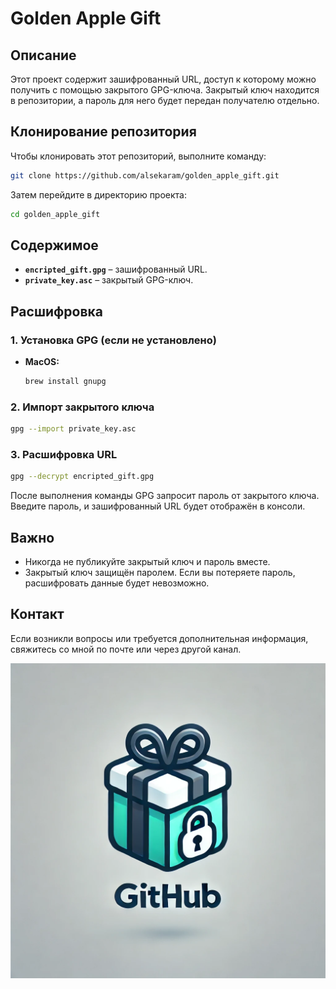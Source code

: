 # Golden Apple Gift

## Описание
Этот проект содержит зашифрованный URL, доступ к которому можно получить с помощью закрытого GPG-ключа. Закрытый ключ находится в репозитории, а пароль для него будет передан получателю отдельно.

## Клонирование репозитория

Чтобы клонировать этот репозиторий, выполните команду:
```bash
git clone https://github.com/alsekaram/golden_apple_gift.git
```

Затем перейдите в директорию проекта:
```bash
cd golden_apple_gift
```

## Содержимое
- **`encripted_gift.gpg`** – зашифрованный URL.
- **`private_key.asc`** – закрытый GPG-ключ.

## Расшифровка

### 1. Установка GPG (если не установлено)
- **MacOS:**
  ```bash
  brew install gnupg
  ```

### 2. Импорт закрытого ключа
```bash
gpg --import private_key.asc
```

### 3. Расшифровка URL
```bash
gpg --decrypt encripted_gift.gpg
```

После выполнения команды GPG запросит пароль от закрытого ключа. Введите пароль, и зашифрованный URL будет отображён в консоли.

## Важно
- Никогда не публикуйте закрытый ключ и пароль вместе.
- Закрытый ключ защищён паролем. Если вы потеряете пароль, расшифровать данные будет невозможно.

## Контакт
Если возникли вопросы или требуется дополнительная информация, свяжитесь со мной по почте или через другой канал.

![Golden Apple Gift](github_logo.png)


